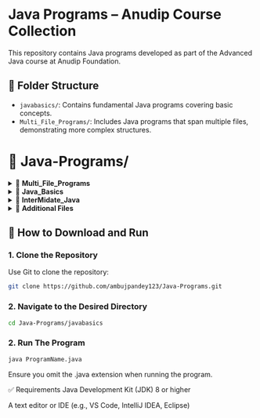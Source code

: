 # Java Programs – Anudip Course Collection

This repository contains Java programs developed as part of the Advanced Java course at Anudip Foundation.

## 📂 Folder Structure

- `javabasics/`: Contains fundamental Java programs covering basic concepts.
- `Multi_File_Programs/`: Includes Java programs that span multiple files, demonstrating more complex structures.

 
# 📂 Java-Programs/

<details>
<summary>🚀 <strong>Multi_File_Programs</strong></summary>

- EmployImp.java  
- Employee.java  
- Student.java  
- StudentImp.java  

</details>

<details>
<summary>📂 <strong>Java_Basics</strong></summary>

- AreaOfShape.java  
- BuzzNumber.java  
- DudeneyNumber.java  
- Grade.java  
- HelloWorld.java  
- LargestInThree.java  
- Main.java  
- MovieRating.java  
- NeonNo.java  
- NivenNumber.java  
- PalindromeNumber.java  
- PositiveNumAndEvenOdd.java  
- PrimeNumberCheck.java  
- Switch.java  
- TrafficLightMessage.java  
- VolumeOfShape.java  
- fibonacciSeries.java  
- sumofdigits.java  

</details>

<details>
<summary>📂 <strong>InterMidate_Java</strong></summary>

- ArrayListProgram.java  
- ConvertCurrency.java  
- CustomException.java  
- ElectricityBill.java  
- FestivalGift.java  
- IndexOutOfBound.java  
- TaxCalculator.java  

</details>

<details>
<summary>🔧 <strong>Additional Files</strong></summary>

- .gitignore  
- README.md  

</details>

 
## 🚀 How to Download and Run

### 1. Clone the Repository

Use Git to clone the repository:

```bash
git clone https://github.com/ambujpandey123/Java-Programs.git
```
### 2. Navigate to the Desired Directory

```bash
cd Java-Programs/javabasics
```

### 2. Run The Program

```bash
java ProgramName.java
```

Ensure you omit the .java extension when running the program.

✅ Requirements
Java Development Kit (JDK) 8 or higher

A text editor or IDE (e.g., VS Code, IntelliJ IDEA, Eclipse)



